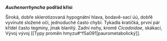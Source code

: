 ***Auchenorrhyncha***
**podřád křísi**

Široká, dobře sklerotizovaná hypognátní hlava, bodavě-sací úú, dobřě vyvinuté složené oči, jednoduché často chybí. Tykadla kratičká, první pár křídel často tegminy, jinak blanitý. Zadní nohy, kromě *Cicadoidae*, skákací,
Vývoj vývoj [[Typy proměn hmyzu#^f5a091|paurometabolický]].
